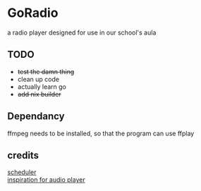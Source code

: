 # GoRadio
a radio player designed for use in our school's aula

## TODO
- ~~test the damn thing~~
- clean up code
- actually learn go
- ~~add nix builder~~

## Dependancy

ffmpeg needs to be installed, so that the program can use ffplay

## credits
[scheduler](https://pkg.go.dev/github.com/robfig/cron#FuncJob)  
[inspiration for audio player](https://github.com/matteo-pacini/RadioGoGo/tree/master/config)